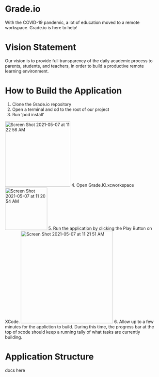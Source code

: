 # Grade.io
With the COVID-19 pandemic, a lot of education moved to a remote workspace.  Grade.io is here to help!
#
# Vision Statement
Our vision is to provide full transparency of the daily academic process to parents, students, and teachers, in order to build a productive remote learning environment.
#
# How to Build the Application
1. Clone the Grade.io repository 
2. Open a terminal and cd to the root of our project
3. Run ‘pod install’
<img width="215" alt="Screen Shot 2021-05-07 at 11 22 56 AM" src="https://user-images.githubusercontent.com/49224676/117492571-9fd3ad80-af26-11eb-8818-c46de2141212.png">
4. Open Grade.IO.xcworkspace
<img width="139" alt="Screen Shot 2021-05-07 at 11 20 54 AM" src="https://user-images.githubusercontent.com/49224676/117492321-4b303280-af26-11eb-8d8f-46296d70e4d7.png">
5. Run the application by clicking the Play Button on XCode.
<img width="304" alt="Screen Shot 2021-05-07 at 11 21 51 AM" src="https://user-images.githubusercontent.com/49224676/117492427-6dc24b80-af26-11eb-995c-f98a983e87ad.png">
6. Allow up to a few minutes for the appliction to build.  During this time, the progress bar at the top of xcode should keep a running tally of what tasks are currently building.

# Application Structure
docs here
